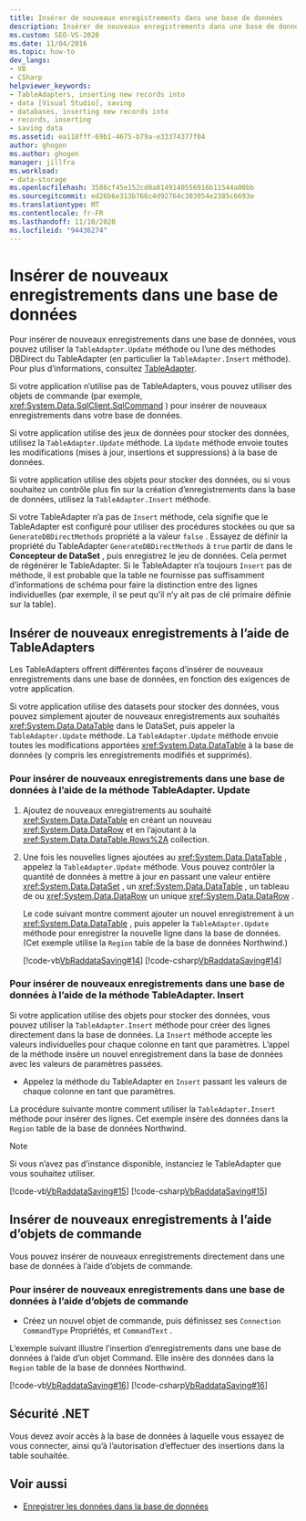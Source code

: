 ```yaml
---
title: Insérer de nouveaux enregistrements dans une base de données
description: Insérer de nouveaux enregistrements dans une base de données à l’aide de la méthode TableAdapter. Update, de l’une des méthodes DBDirect du TableAdapter ou des objets de commande.
ms.custom: SEO-VS-2020
ms.date: 11/04/2016
ms.topic: how-to
dev_langs:
- VB
- CSharp
helpviewer_keywords:
- TableAdapters, inserting new records into
- data [Visual Studio], saving
- databases, inserting new records into
- records, inserting
- saving data
ms.assetid: ea118fff-69b1-4675-b79a-e33374377f04
author: ghogen
ms.author: ghogen
manager: jillfra
ms.workload:
- data-storage
ms.openlocfilehash: 3586cf45e152cd8a0149140556916b11544a00bb
ms.sourcegitcommit: ed26b6e313b766c4d92764c303954e2385c6693e
ms.translationtype: MT
ms.contentlocale: fr-FR
ms.lasthandoff: 11/10/2020
ms.locfileid: "94436274"
---
```

# <a name="insert-new-records-into-a-database"></a>Insérer de nouveaux enregistrements dans une base de données

Pour insérer de nouveaux enregistrements dans une base de données, vous pouvez utiliser la `TableAdapter.Update` méthode ou l’une des méthodes DBDirect du TableAdapter (en particulier la `TableAdapter.Insert` méthode). Pour plus d’informations, consultez [TableAdapter](../data-tools/create-and-configure-tableadapters.md).

Si votre application n’utilise pas de TableAdapters, vous pouvez utiliser des objets de commande (par exemple,  <xref:System.Data.SqlClient.SqlCommand> ) pour insérer de nouveaux enregistrements dans votre base de données.

Si votre application utilise des jeux de données pour stocker des données, utilisez la `TableAdapter.Update` méthode. La `Update` méthode envoie toutes les modifications (mises à jour, insertions et suppressions) à la base de données.

Si votre application utilise des objets pour stocker des données, ou si vous souhaitez un contrôle plus fin sur la création d’enregistrements dans la base de données, utilisez la `TableAdapter.Insert` méthode.

Si votre TableAdapter n’a pas de `Insert` méthode, cela signifie que le TableAdapter est configuré pour utiliser des procédures stockées ou que sa `GenerateDBDirectMethods` propriété a la valeur `false` . Essayez de définir la propriété du TableAdapter `GenerateDBDirectMethods` à `true` partir de dans le **Concepteur de DataSet** , puis enregistrez le jeu de données. Cela permet de régénérer le TableAdapter. Si le TableAdapter n’a toujours `Insert` pas de méthode, il est probable que la table ne fournisse pas suffisamment d’informations de schéma pour faire la distinction entre des lignes individuelles (par exemple, il se peut qu’il n’y ait pas de clé primaire définie sur la table).

## <a name="insert-new-records-by-using-tableadapters"></a>Insérer de nouveaux enregistrements à l’aide de TableAdapters

Les TableAdapters offrent différentes façons d’insérer de nouveaux enregistrements dans une base de données, en fonction des exigences de votre application.

Si votre application utilise des datasets pour stocker des données, vous pouvez simplement ajouter de nouveaux enregistrements aux souhaités <xref:System.Data.DataTable> dans le DataSet, puis appeler la `TableAdapter.Update` méthode. La `TableAdapter.Update` méthode envoie toutes les modifications apportées <xref:System.Data.DataTable> à la base de données (y compris les enregistrements modifiés et supprimés).

### <a name="to-insert-new-records-into-a-database-by-using-the-tableadapterupdate-method"></a>Pour insérer de nouveaux enregistrements dans une base de données à l’aide de la méthode TableAdapter. Update

1. Ajoutez de nouveaux enregistrements au souhaité <xref:System.Data.DataTable> en créant un nouveau <xref:System.Data.DataRow> et en l’ajoutant à la <xref:System.Data.DataTable.Rows%2A> collection.

2. Une fois les nouvelles lignes ajoutées au <xref:System.Data.DataTable> , appelez la `TableAdapter.Update` méthode. Vous pouvez contrôler la quantité de données à mettre à jour en passant une valeur entière <xref:System.Data.DataSet> , un <xref:System.Data.DataTable> , un tableau de ou <xref:System.Data.DataRow> un unique <xref:System.Data.DataRow> .

   Le code suivant montre comment ajouter un nouvel enregistrement à un <xref:System.Data.DataTable> , puis appeler la `TableAdapter.Update` méthode pour enregistrer la nouvelle ligne dans la base de données. (Cet exemple utilise la `Region` table de la base de données Northwind.)

   [!code-vb[VbRaddataSaving#14](../data-tools/codesnippet/VisualBasic/insert-new-records-into-a-database_1.vb)]
   [!code-csharp[VbRaddataSaving#14](../data-tools/codesnippet/CSharp/insert-new-records-into-a-database_1.cs)]

### <a name="to-insert-new-records-into-a-database-by-using-the-tableadapterinsert-method"></a>Pour insérer de nouveaux enregistrements dans une base de données à l’aide de la méthode TableAdapter. Insert

Si votre application utilise des objets pour stocker des données, vous pouvez utiliser la `TableAdapter.Insert` méthode pour créer des lignes directement dans la base de données. La `Insert` méthode accepte les valeurs individuelles pour chaque colonne en tant que paramètres. L’appel de la méthode insère un nouvel enregistrement dans la base de données avec les valeurs de paramètres passées.

- Appelez la méthode du TableAdapter en `Insert` passant les valeurs de chaque colonne en tant que paramètres.

La procédure suivante montre comment utiliser la `TableAdapter.Insert` méthode pour insérer des lignes. Cet exemple insère des données dans la `Region` table de la base de données Northwind.

> [!NOTE]
> Si vous n’avez pas d’instance disponible, instanciez le TableAdapter que vous souhaitez utiliser.

[!code-vb[VbRaddataSaving#15](../data-tools/codesnippet/VisualBasic/insert-new-records-into-a-database_2.vb)]
[!code-csharp[VbRaddataSaving#15](../data-tools/codesnippet/CSharp/insert-new-records-into-a-database_2.cs)]

## <a name="insert-new-records-by-using-command-objects"></a>Insérer de nouveaux enregistrements à l’aide d’objets de commande

Vous pouvez insérer de nouveaux enregistrements directement dans une base de données à l’aide d’objets de commande.

### <a name="to-insert-new-records-into-a-database-by-using-command-objects"></a>Pour insérer de nouveaux enregistrements dans une base de données à l’aide d’objets de commande

- Créez un nouvel objet de commande, puis définissez ses `Connection` `CommandType` Propriétés, et `CommandText` .

L’exemple suivant illustre l’insertion d’enregistrements dans une base de données à l’aide d’un objet Command. Elle insère des données dans la `Region` table de la base de données Northwind.

[!code-vb[VbRaddataSaving#16](../data-tools/codesnippet/VisualBasic/insert-new-records-into-a-database_3.vb)]
[!code-csharp[VbRaddataSaving#16](../data-tools/codesnippet/CSharp/insert-new-records-into-a-database_3.cs)]

## <a name="net-security"></a>Sécurité .NET

Vous devez avoir accès à la base de données à laquelle vous essayez de vous connecter, ainsi qu’à l’autorisation d’effectuer des insertions dans la table souhaitée.

## <a name="see-also"></a>Voir aussi

- [Enregistrer les données dans la base de données](../data-tools/save-data-back-to-the-database.md)
